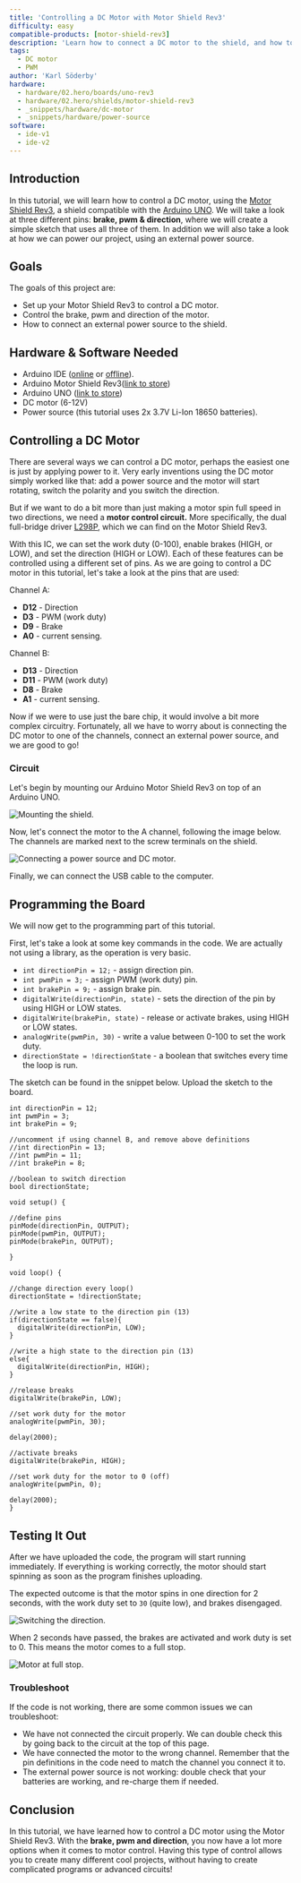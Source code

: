```yaml
---
title: 'Controlling a DC Motor with Motor Shield Rev3'
difficulty: easy
compatible-products: [motor-shield-rev3]
description: 'Learn how to connect a DC motor to the shield, and how to control the speed and direction of the motor.'
tags:
  - DC motor
  - PWM
author: 'Karl Söderby'
hardware:
  - hardware/02.hero/boards/uno-rev3
  - hardware/02.hero/shields/motor-shield-rev3
  - _snippets/hardware/dc-motor
  - _snippets/hardware/power-source
software:
  - ide-v1
  - ide-v2
---
```


## Introduction 

In this tutorial, we will learn how to control a DC motor, using the [Motor Shield Rev3](https://store.arduino.cc/arduino-motor-shield-rev3), a shield compatible with the [Arduino UNO](https://store.arduino.cc/arduino-uno-rev3). We will take a look at three different pins: **brake, pwm & direction**, where we will create a simple sketch that uses all three of them. In addition we will also take a look at how we can power our project, using an external power source.


## Goals

The goals of this project are:

- Set up your Motor Shield Rev3 to control a DC motor.
- Control the brake, pwm and direction of the motor. 
- How to connect an external power source to the shield.

## Hardware & Software Needed

- Arduino IDE ([online](https://create.arduino.cc/) or [offline](https://www.arduino.cc/en/main/software)).
- Arduino Motor Shield Rev3([link to store](https://store.arduino.cc/arduino-motor-shield-rev3))
- Arduino UNO ([link to store](https://store.arduino.cc/arduino-uno-rev3))
- DC motor (6-12V)
- Power source (this tutorial uses 2x 3.7V Li-Ion 18650 batteries).

## Controlling a DC Motor

There are several ways we can control a DC motor, perhaps the easiest one is just by applying power to it. Very early inventions using the DC motor simply worked like that: add a power source and the motor will start rotating, switch the polarity and you switch the direction.

But if we want to do a bit more than just making a motor spin full speed in two directions, we need a **motor control circuit.** More specifically, the dual full-bridge driver [L298P](https://www.st.com/resource/en/datasheet/l298.pdf), which we can find on the Motor Shield Rev3. 

With this IC, we can set the work duty (0-100), enable brakes (HIGH, or LOW), and set the direction (HIGH or LOW). Each of these features can be controlled using a different set of pins. As we are going to control a DC motor in this tutorial, let's take a look at the pins that are used:

Channel A:
- **D12** - Direction
- **D3** - PWM (work duty)
- **D9** - Brake 
- **A0** - current sensing.

Channel B:
- **D13** - Direction
- **D11** - PWM (work duty)
- **D8** - Brake 
- **A1** - current sensing.

Now if we were to use just the bare chip, it would involve a bit more complex circuitry. Fortunately, all we have to worry about is connecting the DC motor to one of the channels, connect an external power source, and we are good to go!

### Circuit

Let's begin by mounting our Arduino Motor Shield Rev3 on top of an Arduino UNO.

![Mounting the shield.](assets/MotorShieldRev3_T1_IMG01.png)

Now, let's connect the motor to the A channel, following the image below. The channels are marked next to the screw terminals on the shield.

![Connecting a power source and DC motor.](assets/MotorShieldRev3_T1_IMG02.png)

Finally, we can connect the USB cable to the computer.

## Programming the Board

We will now get to the programming part of this tutorial. 

First, let's take a look at some key commands in the code. We are actually not using a library, as the operation is very basic.

- `int directionPin = 12;` - assign direction pin.
- `int pwmPin = 3;` - assign PWM (work duty) pin.
- `int brakePin = 9;` - assign brake pin.
- `digitalWrite(directionPin, state)` - sets the direction of the pin by using HIGH or LOW states. 
- `digitalWrite(brakePin, state)` - release or activate brakes, using HIGH or LOW states.
- `analogWrite(pwmPin, 30)` - write a value between 0-100 to set the work duty.
- `directionState = !directionState` - a boolean that switches every time the loop is run.

The sketch can be found in the snippet below. Upload the sketch to the board.

```arduino
int directionPin = 12;
int pwmPin = 3;
int brakePin = 9;

//uncomment if using channel B, and remove above definitions
//int directionPin = 13;
//int pwmPin = 11;
//int brakePin = 8;

//boolean to switch direction
bool directionState;

void setup() {
  
//define pins
pinMode(directionPin, OUTPUT);
pinMode(pwmPin, OUTPUT);
pinMode(brakePin, OUTPUT);

}

void loop() {

//change direction every loop()
directionState = !directionState;

//write a low state to the direction pin (13)
if(directionState == false){
  digitalWrite(directionPin, LOW);
}

//write a high state to the direction pin (13)
else{
  digitalWrite(directionPin, HIGH);
}

//release breaks
digitalWrite(brakePin, LOW);

//set work duty for the motor
analogWrite(pwmPin, 30);

delay(2000);

//activate breaks
digitalWrite(brakePin, HIGH);

//set work duty for the motor to 0 (off)
analogWrite(pwmPin, 0);

delay(2000);
}
```

## Testing It Out

After we have uploaded the code, the program will start running immediately. If everything is working correctly, the motor should start spinning as soon as the program finishes uploading. 

The expected outcome is that the motor spins in one direction for 2 seconds, with the work duty set to `30` (quite low), and brakes disengaged.

![Switching the direction.](assets/MotorShieldRev3_T1_IMG03.png)

When 2 seconds have passed, the brakes are activated and work duty is set to 0. This means the motor comes to a full stop.

![Motor at full stop.](assets/MotorShieldRev3_T1_IMG04.png)


### Troubleshoot

If the code is not working, there are some common issues we can troubleshoot:

- We have not connected the circuit properly. We can double check this by going back to the circuit at the top of this page.
- We have connected the motor to the wrong channel. Remember that the pin definitions in the code need to match the channel you connect it to.
- The external power source is not working: double check that your batteries are working, and re-charge them if needed.

## Conclusion

In this tutorial, we have learned how to control a DC motor using the Motor Shield Rev3. With the **brake, pwm and direction**, you now have a lot more options when it comes to motor control. Having this type of control allows you to create many different cool projects, without having to create complicated programs or advanced circuits!

